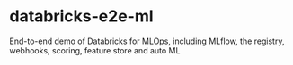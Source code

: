 # databricks-e2e-ml
End-to-end demo of Databricks for MLOps, including MLflow, the registry, webhooks, scoring, feature store and auto ML
